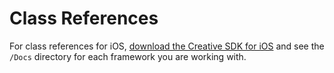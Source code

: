 # Class References

For class references for iOS, [download the Creative SDK for iOS](https://console.adobe.io/downloads/csdk) and see the `/Docs` directory for each framework you are working with.
